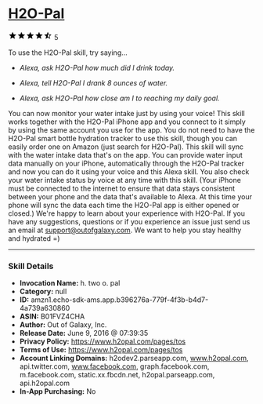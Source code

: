 # [H2O-Pal](http://alexa.amazon.com/#skills/amzn1.echo-sdk-ams.app.b396276a-779f-4f3b-b4d7-4a739a630860)
![4.2 stars](../../images/ic_star_black_18dp_1x.png)![4.2 stars](../../images/ic_star_black_18dp_1x.png)![4.2 stars](../../images/ic_star_black_18dp_1x.png)![4.2 stars](../../images/ic_star_black_18dp_1x.png)![4.2 stars](../../images/ic_star_half_black_18dp_1x.png) 5

To use the H2O-Pal skill, try saying...

* *Alexa, ask H2O-Pal how much did I drink today.*

* *Alexa, tell H2O-Pal I drank 8 ounces of water.*

* *Alexa, ask H2O-Pal how close am I to reaching my daily goal.*

You can now monitor your water intake just by using your voice! This skill works together with the H2O-Pal iPhone app and you connect to it simply by using the same account you use for the app.
You do not need to have the H2O-Pal smart bottle hydration tracker to use this skill, though you can easily order one on Amazon (just search for H2O-Pal). This skill will sync with the water intake data that's on the app. You can provide water input data manually on your iPhone, automatically through the H2O-Pal tracker and now you can do it using your voice and this Alexa skill. You also check your water intake status by voice at any time with this skill.
(Your iPhone must be connected to the internet to ensure that data stays consistent between your phone and the data that's available to Alexa. At this time your phone will sync the data each time the H2O-Pal app is either opened or closed.)
We're happy to learn about your experience with H2O-Pal. If you have any suggestions, questions or if you experience an issue just send us an email at support@outofgalaxy.com.
We want to help you stay healthy and hydrated =)

***

### Skill Details

* **Invocation Name:** h. two o. pal
* **Category:** null
* **ID:** amzn1.echo-sdk-ams.app.b396276a-779f-4f3b-b4d7-4a739a630860
* **ASIN:** B01FVZ4CHA
* **Author:** Out of Galaxy, Inc.
* **Release Date:** June 9, 2016 @ 07:39:35
* **Privacy Policy:** https://www.h2opal.com/pages/tos
* **Terms of Use:** https://www.h2opal.com/pages/tos
* **Account Linking Domains:** h2odev2.parseapp.com, www.h2opal.com, api.twitter.com, www.facebook.com, graph.facebook.com, m.facebook.com, static.xx.fbcdn.net, h2opal.parseapp.com, api.h2opal.com
* **In-App Purchasing:** No

